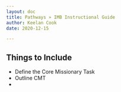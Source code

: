 ```yaml
---
layout: doc
title: Pathways » IMB Instructional Guide
author: Keelan Cook
date: 2020-12-15

---
```


## Things to Include
* Define the Core Missionary Task
* Outline CMT
* 
<!--stackedit_data:
eyJoaXN0b3J5IjpbLTEwNDgxNTYyNDldfQ==
-->